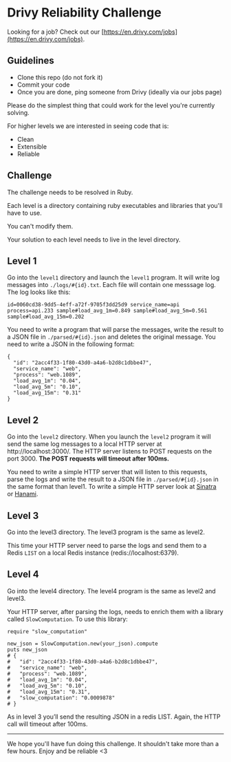 # Drivy Reliability Challenge

Looking for a job? Check out our [https://en.drivy.com/jobs](https://en.drivy.com/jobs).

## Guidelines
- Clone this repo (do not fork it)
- Commit your code
- Once you are done, ping someone from Drivy (ideally via our jobs page)

Please do the simplest thing that could work for the level you're currently solving.

For higher levels we are interested in seeing code that is:

- Clean
- Extensible
- Reliable

## Challenge

The challenge needs to be resolved in Ruby.

Each level is a directory containing ruby executables and libraries that you'll have to use.

You can't modify them.

Your solution to each level needs to live in the level directory.

## Level 1

Go into the `level1` directory and launch the `level1` program.
It will write log messages into `./logs/#{id}.txt`.
Each file will contain one messsage log. The log looks like this:

```
id=0060cd38-9dd5-4eff-a72f-9705f3dd25d9 service_name=api process=api.233 sample#load_avg_1m=0.849 sample#load_avg_5m=0.561 sample#load_avg_15m=0.202
```

You need to write a program that will parse the messages, write the result to a JSON file in `./parsed/#{id}.json` and deletes the original message.
You need to write a JSON in the following format:

```
{
  "id": "2acc4f33-1f80-43d0-a4a6-b2d8c1dbbe47",
  "service_name": "web",
  "process": "web.1089",
  "load_avg_1m": "0.04",
  "load_avg_5m": "0.10",
  "load_avg_15m": "0.31"
}
```

## Level 2

Go into the `level2` directory.
When you launch the `level2` program it will send the same log messages to a local HTTP server at http://localhost:3000/.
The HTTP server listens to POST requests on the port 3000.
**The POST requests will timeout after 100ms.**

You need to write a simple HTTP server that will listen to this requests, parse the logs and write the result to a JSON file in `./parsed/#{id}.json` in the same format than level1.
To write a simple HTTP server look at [Sinatra](https://github.com/sinatra/sinatra) or [Hanami](https://github.com/hanami/hanami).

## Level 3

Go into the level3 directory.
The level3 program is the same as level2.

This time your HTTP server need to parse the logs and send them to a Redis `LIST` on a local Redis instance (redis://localhost:6379).

## Level 4

Go into the level4 directory.
The level4 program is the same as level2 and level3.

Your HTTP server, after parsing the logs, needs to enrich them with a library called `SlowComputation`.
To use this library:

```
require "slow_computation"

new_json = SlowComputation.new(your_json).compute
puts new_json
# {
#   "id": "2acc4f33-1f80-43d0-a4a6-b2d8c1dbbe47",
#   "service_name": "web",
#   "process": "web.1089",
#   "load_avg_1m": "0.04",
#   "load_avg_5m": "0.10",
#   "load_avg_15m": "0.31",
#   "slow_computation": "0.0009878"
# }
```

As in level 3 you’ll send the resulting JSON in a redis LIST.
Again, the HTTP call will timeout after 100ms.

-------

We hope you'll have fun doing this challenge. It shouldn't take more than a few hours. Enjoy and be reliable <3



